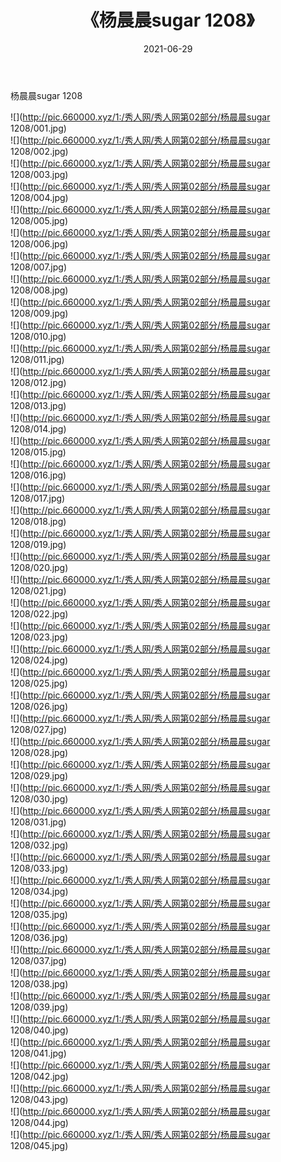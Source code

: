 ﻿---
layout: post
title:  《杨晨晨sugar 1208》
date:   2021-06-29
img: http://pic.660000.xyz/1:/秀人网/秀人网第02部分/杨晨晨sugar 1208/000.jpg
categories: [美女, 清纯, 唯美]
---

杨晨晨sugar 1208

  ![](http://pic.660000.xyz/1:/秀人网/秀人网第02部分/杨晨晨sugar 1208/001.jpg) <br> ![](http://pic.660000.xyz/1:/秀人网/秀人网第02部分/杨晨晨sugar 1208/002.jpg) <br> ![](http://pic.660000.xyz/1:/秀人网/秀人网第02部分/杨晨晨sugar 1208/003.jpg) <br> ![](http://pic.660000.xyz/1:/秀人网/秀人网第02部分/杨晨晨sugar 1208/004.jpg) <br> ![](http://pic.660000.xyz/1:/秀人网/秀人网第02部分/杨晨晨sugar 1208/005.jpg) <br> ![](http://pic.660000.xyz/1:/秀人网/秀人网第02部分/杨晨晨sugar 1208/006.jpg) <br> ![](http://pic.660000.xyz/1:/秀人网/秀人网第02部分/杨晨晨sugar 1208/007.jpg) <br> ![](http://pic.660000.xyz/1:/秀人网/秀人网第02部分/杨晨晨sugar 1208/008.jpg) <br> ![](http://pic.660000.xyz/1:/秀人网/秀人网第02部分/杨晨晨sugar 1208/009.jpg) <br> ![](http://pic.660000.xyz/1:/秀人网/秀人网第02部分/杨晨晨sugar 1208/010.jpg) <br> ![](http://pic.660000.xyz/1:/秀人网/秀人网第02部分/杨晨晨sugar 1208/011.jpg) <br> ![](http://pic.660000.xyz/1:/秀人网/秀人网第02部分/杨晨晨sugar 1208/012.jpg) <br> ![](http://pic.660000.xyz/1:/秀人网/秀人网第02部分/杨晨晨sugar 1208/013.jpg) <br> ![](http://pic.660000.xyz/1:/秀人网/秀人网第02部分/杨晨晨sugar 1208/014.jpg) <br> ![](http://pic.660000.xyz/1:/秀人网/秀人网第02部分/杨晨晨sugar 1208/015.jpg) <br> ![](http://pic.660000.xyz/1:/秀人网/秀人网第02部分/杨晨晨sugar 1208/016.jpg) <br> ![](http://pic.660000.xyz/1:/秀人网/秀人网第02部分/杨晨晨sugar 1208/017.jpg) <br> ![](http://pic.660000.xyz/1:/秀人网/秀人网第02部分/杨晨晨sugar 1208/018.jpg) <br> ![](http://pic.660000.xyz/1:/秀人网/秀人网第02部分/杨晨晨sugar 1208/019.jpg) <br> ![](http://pic.660000.xyz/1:/秀人网/秀人网第02部分/杨晨晨sugar 1208/020.jpg) <br> ![](http://pic.660000.xyz/1:/秀人网/秀人网第02部分/杨晨晨sugar 1208/021.jpg) <br> ![](http://pic.660000.xyz/1:/秀人网/秀人网第02部分/杨晨晨sugar 1208/022.jpg) <br> ![](http://pic.660000.xyz/1:/秀人网/秀人网第02部分/杨晨晨sugar 1208/023.jpg) <br> ![](http://pic.660000.xyz/1:/秀人网/秀人网第02部分/杨晨晨sugar 1208/024.jpg) <br> ![](http://pic.660000.xyz/1:/秀人网/秀人网第02部分/杨晨晨sugar 1208/025.jpg) <br> ![](http://pic.660000.xyz/1:/秀人网/秀人网第02部分/杨晨晨sugar 1208/026.jpg) <br> ![](http://pic.660000.xyz/1:/秀人网/秀人网第02部分/杨晨晨sugar 1208/027.jpg) <br> ![](http://pic.660000.xyz/1:/秀人网/秀人网第02部分/杨晨晨sugar 1208/028.jpg) <br> ![](http://pic.660000.xyz/1:/秀人网/秀人网第02部分/杨晨晨sugar 1208/029.jpg) <br> ![](http://pic.660000.xyz/1:/秀人网/秀人网第02部分/杨晨晨sugar 1208/030.jpg) <br> ![](http://pic.660000.xyz/1:/秀人网/秀人网第02部分/杨晨晨sugar 1208/031.jpg) <br> ![](http://pic.660000.xyz/1:/秀人网/秀人网第02部分/杨晨晨sugar 1208/032.jpg) <br> ![](http://pic.660000.xyz/1:/秀人网/秀人网第02部分/杨晨晨sugar 1208/033.jpg) <br> ![](http://pic.660000.xyz/1:/秀人网/秀人网第02部分/杨晨晨sugar 1208/034.jpg) <br> ![](http://pic.660000.xyz/1:/秀人网/秀人网第02部分/杨晨晨sugar 1208/035.jpg) <br> ![](http://pic.660000.xyz/1:/秀人网/秀人网第02部分/杨晨晨sugar 1208/036.jpg) <br> ![](http://pic.660000.xyz/1:/秀人网/秀人网第02部分/杨晨晨sugar 1208/037.jpg) <br> ![](http://pic.660000.xyz/1:/秀人网/秀人网第02部分/杨晨晨sugar 1208/038.jpg) <br> ![](http://pic.660000.xyz/1:/秀人网/秀人网第02部分/杨晨晨sugar 1208/039.jpg) <br> ![](http://pic.660000.xyz/1:/秀人网/秀人网第02部分/杨晨晨sugar 1208/040.jpg) <br> ![](http://pic.660000.xyz/1:/秀人网/秀人网第02部分/杨晨晨sugar 1208/041.jpg) <br> ![](http://pic.660000.xyz/1:/秀人网/秀人网第02部分/杨晨晨sugar 1208/042.jpg) <br> ![](http://pic.660000.xyz/1:/秀人网/秀人网第02部分/杨晨晨sugar 1208/043.jpg) <br> ![](http://pic.660000.xyz/1:/秀人网/秀人网第02部分/杨晨晨sugar 1208/044.jpg) <br> ![](http://pic.660000.xyz/1:/秀人网/秀人网第02部分/杨晨晨sugar 1208/045.jpg) <br>